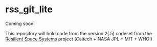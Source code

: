 # rss_git_lite
Coming soon!

This repository will hold code from the version 2(.5) codeset from the [Resilient Space Systems](http://www.kiss.caltech.edu/study/systems/Techupdate.html) project (Caltech + NASA JPL + MIT + WHOI)
